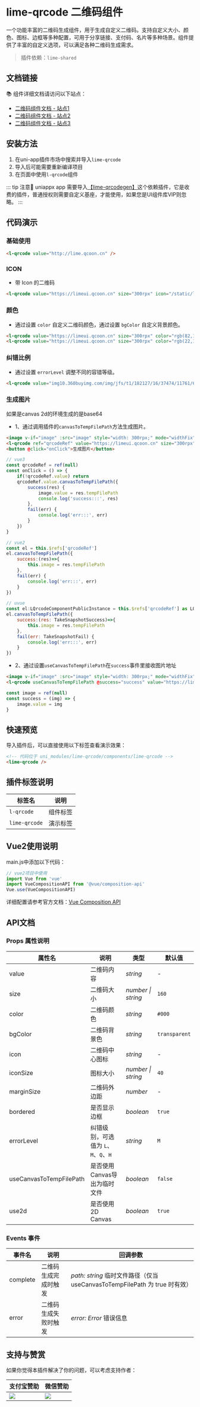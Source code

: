 # lime-qrcode 二维码组件
一个功能丰富的二维码生成组件，用于生成自定义二维码。支持自定义大小、颜色、图标、边框等多种配置，可用于分享链接、支付码、名片等多种场景。组件提供了丰富的自定义选项，可以满足各种二维码生成需求。

> 插件依赖：`lime-shared`

## 文档链接
📚 组件详细文档请访问以下站点：
- [二维码组件文档 - 站点1](https://limex.qcoon.cn/components/qrcode.html)
- [二维码组件文档 - 站点2](https://limeui.netlify.app/components/qrcode.html)
- [二维码组件文档 - 站点3](https://limeui.familyzone.top/components/qrcode.html)

## 安装方法
1. 在uni-app插件市场中搜索并导入`lime-qrcode`
2. 导入后可能需要重新编译项目
3. 在页面中使用`l-qrcode`组件

::: tip 注意🔔 
uniappx app 需要导入[【lime-qrcodegen】](https://ext.dcloud.net.cn/plugin?id=1583)这个依赖插件，它是收费的插件，普通授权则需要自定义基座，才能使用，如果您是UI组件库VIP则忽略。
:::


## 代码演示

### 基础使用

```html
<l-qrcode value="http://lime.qcoon.cn" />
```


### ICON
- 带 Icon 的二维码

```html
<l-qrcode value="https://limeui.qcoon.cn" size="300rpx" icon="/static/logo.png" iconSize="70rpx"></l-qrcode>
```

### 颜色
- 通过设置 `color` 自定义二维码颜色，通过设置 `bgColor` 自定义背景颜色。

```html
<l-qrcode value="https://limeui.qcoon.cn" size="300rpx" color="rgb(82,196,26)"></l-qrcode>
<l-qrcode value="https://limeui.qcoon.cn" size="300rpx" color="rgb(22,119,255)" bgColor="rgb(245,245,245)"></l-qrcode>
```

### 纠错比例
- 通过设置 `errorLevel` 调整不同的容错等级。

```html
<l-qrcode value="img10.360buyimg.com/img/jfs/t1/182127/16/37474/11761/64659c31F0cd84976/21f25b952f03a49a.jpg" size="300rpx" errorLevel="H"></l-qrcode>
```

### 生成图片
如果是canvas 2d的环境生成的是base64
- 1、通过调用插件的`canvasToTempFilePath`方法生成图片。

```html
<image v-if="image" :src="image" style="width: 300rpx;" mode="widthFix"></image>
<l-qrcode ref="qrcodeRef" value="https://limeui.qcoon.cn" size="300rpx" icon="https://img10.360buyimg.com/img/jfs/t1/182127/16/37474/11761/64659c31F0cd84976/21f25b952f03a49a.jpg" iconSize="70rpx"></l-qrcode>
<button @click="onClick">生成图片</button>
```
```js
// vue3
const qrcodeRef = ref(null)
const onClick = () => {
	if(!qrcodeRef.value) return
	qrcodeRef.value.canvasToTempFilePath({
		success(res) {
			image.value = res.tempFilePath
			console.log('success:::', res)
		},
		fail(err) {
			console.log('err:::', err)
		}
	})
}

// vue2
const el = this.$refs['qrcodeRef'] 
el.canvasToTempFilePath({
	success:(res)=>{
		this.image = res.tempFilePath
	},
	fail(err) {
		console.log('err:::', err)
	}
})

// uvue
const el:LQrcodeComponentPublicInstance = this.$refs['qrcodeRef'] as LQrcodeComponentPublicInstance 
el.canvasToTempFilePath({
	success:(res: TakeSnapshotSuccess)=>{
		this.image = res.tempFilePath
	},
	fail(err: TakeSnapshotFail) {
		console.log('err:::', err)
	}
})
```

- 2、通过设置`useCanvasToTempFilePath`在`success`事件里接收图片地址

```html
<image v-if="image" :src="image" style="width: 300rpx;" mode="widthFix"></image>
<l-qrcode useCanvasToTempFilePath @success="success" value="https://limeui.qcoon.cn"></l-qrcode>
```
```js
const image = ref(null)
const success = (img) => {
	image.value = img
}
```

## 快速预览
导入插件后，可以直接使用以下标签查看演示效果：

```html
<!-- 代码位于 uni_modules/lime-qrcode/components/lime-qrcode -->
<lime-qrcode />
```

## 插件标签说明

| 标签名 | 说明 | 
| --- | --- | 
| `l-qrcode` | 组件标签 |
| `lime-qrcode` | 演示标签 |

## Vue2使用说明
main.js中添加以下代码：
```js
// vue2项目中使用
import Vue from 'vue'
import VueCompositionAPI from '@vue/composition-api'
Vue.use(VueCompositionAPI)
```

详细配置请参考官方文档：[Vue Composition API](https://uniapp.dcloud.net.cn/tutorial/vue-composition-api.html)


## API文档

### Props 属性说明

| 属性名 | 说明 | 类型 | 默认值 |
| --- | --- | --- | --- |
| value | 二维码内容 | _string_ | - |
| size | 二维码大小 | _number \| string_ | `160` |
| color | 二维码颜色 | _string_ | `#000` |
| bgColor | 二维码背景色 | _string_ | `transparent` |
| icon | 二维码中心图标 | _string_ | - |
| iconSize | 图标大小 | _number \| string_ | `40` |
| marginSize | 二维码外边距 | _number_ | - |
| bordered | 是否显示边框 | _boolean_ | `true` |
| errorLevel | 纠错级别，可选值为 `L`、`M`、`Q`、`H` | _string_ | `M` |
| useCanvasToTempFilePath | 是否使用Canvas导出为临时文件 | _boolean_ | `false` |
| use2d | 是否使用2D Canvas | _boolean_ | `true` |

### Events 事件

| 事件名 | 说明 | 回调参数 |
| --- | --- | --- |
| complete | 二维码生成完成时触发 | _path: string_ 临时文件路径（仅当 useCanvasToTempFilePath 为 true 时有效） |
| error | 二维码生成失败时触发 | _error: Error_ 错误信息 |

## 支持与赞赏

如果你觉得本插件解决了你的问题，可以考虑支持作者：

| 支付宝赞助 | 微信赞助 |
|------------|------------|
| ![](https://testingcf.jsdelivr.net/gh/liangei/image@1.9/alipay.png) | ![](https://testingcf.jsdelivr.net/gh/liangei/image@1.9/wpay.png) |